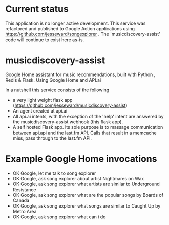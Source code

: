# Current status

This application is no longer active development. This service was refactored and published to Google Action applications using  https://github.com/jesseward/songexplorer . The 'musicdiscovery-assist' code will continue to exist here as-is.

# musicdiscovery-assist

Google Home assistant for music recommendations, built with Python , Redis &amp; Flask. Using Google Home and API.ai

In a nutshell this service consists of the following

* a very light weight flask app (https://github.com/jesseward/musicdiscovery-assist) 
* An agent created at api.ai
* All api.ai intents, with the exception of the 'help' intent  are answered by the musicdiscovery-assist webhook (this flask app).
* A self hosted Flask app. Its sole purpose is to massage communication between api.api and the last.fm API. Calls that result in a memcache miss, pass through to the last.fm API.

# Example Google Home invocations 

* OK Google, let me talk to song explorer
* OK Google, ask song explorer about artist Nightmares on Wax
* OK Google, ask song explorer what artists are similar to Underground Resistance
* OK Google, ask song explorer what are the popular songs by Boards of Canada
* OK Google, ask song explorer what songs are similar to Caught Up by Metro Area
* OK Google, ask song explorer what can i do
